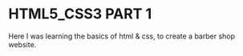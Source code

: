 # HTML5_CSS3 PART 1

Here I was learning the basics of html & css, to create a barber shop website.
